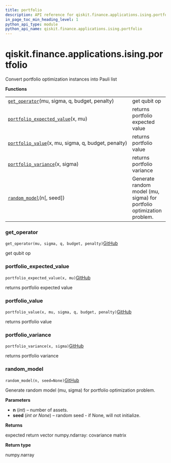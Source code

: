 ```yaml
---
title: portfolio
description: API reference for qiskit.finance.applications.ising.portfolio
in_page_toc_min_heading_level: 1
python_api_type: module
python_api_name: qiskit.finance.applications.ising.portfolio
---
```


<span id="module-qiskit.finance.applications.ising.portfolio" />

<span id="qiskit-finance-applications-ising-portfolio" />

# qiskit.finance.applications.ising.portfolio

Convert portfolio optimization instances into Pauli list

**Functions**

|                                                                                                                                                                                   |                                                                       |
| --------------------------------------------------------------------------------------------------------------------------------------------------------------------------------- | --------------------------------------------------------------------- |
| [`get_operator`](#qiskit.finance.applications.ising.portfolio.get_operator "qiskit.finance.applications.ising.portfolio.get_operator")(mu, sigma, q, budget, penalty)             | get qubit op                                                          |
| [`portfolio_expected_value`](#qiskit.finance.applications.ising.portfolio.portfolio_expected_value "qiskit.finance.applications.ising.portfolio.portfolio_expected_value")(x, mu) | returns portfolio expected value                                      |
| [`portfolio_value`](#qiskit.finance.applications.ising.portfolio.portfolio_value "qiskit.finance.applications.ising.portfolio.portfolio_value")(x, mu, sigma, q, budget, penalty) | returns portfolio value                                               |
| [`portfolio_variance`](#qiskit.finance.applications.ising.portfolio.portfolio_variance "qiskit.finance.applications.ising.portfolio.portfolio_variance")(x, sigma)                | returns portfolio variance                                            |
| [`random_model`](#qiskit.finance.applications.ising.portfolio.random_model "qiskit.finance.applications.ising.portfolio.random_model")(n\[, seed])                                | Generate random model (mu, sigma) for portfolio optimization problem. |

### get\_operator

<span id="qiskit.finance.applications.ising.portfolio.get_operator" />

`get_operator(mu, sigma, q, budget, penalty)`[GitHub](https://github.com/qiskit-community/qiskit-aqua/tree/stable/0.8/qiskit/finance/applications/ising/portfolio.py "view source code")

get qubit op

### portfolio\_expected\_value

<span id="qiskit.finance.applications.ising.portfolio.portfolio_expected_value" />

`portfolio_expected_value(x, mu)`[GitHub](https://github.com/qiskit-community/qiskit-aqua/tree/stable/0.8/qiskit/finance/applications/ising/portfolio.py "view source code")

returns portfolio expected value

### portfolio\_value

<span id="qiskit.finance.applications.ising.portfolio.portfolio_value" />

`portfolio_value(x, mu, sigma, q, budget, penalty)`[GitHub](https://github.com/qiskit-community/qiskit-aqua/tree/stable/0.8/qiskit/finance/applications/ising/portfolio.py "view source code")

returns portfolio value

### portfolio\_variance

<span id="qiskit.finance.applications.ising.portfolio.portfolio_variance" />

`portfolio_variance(x, sigma)`[GitHub](https://github.com/qiskit-community/qiskit-aqua/tree/stable/0.8/qiskit/finance/applications/ising/portfolio.py "view source code")

returns portfolio variance

### random\_model

<span id="qiskit.finance.applications.ising.portfolio.random_model" />

`random_model(n, seed=None)`[GitHub](https://github.com/qiskit-community/qiskit-aqua/tree/stable/0.8/qiskit/finance/applications/ising/portfolio.py "view source code")

Generate random model (mu, sigma) for portfolio optimization problem.

**Parameters**

*   **n** (*int*) – number of assets.
*   **seed** (*int or None*) – random seed - if None, will not initialize.

**Returns**

expected return vector numpy.ndarray: covariance matrix

**Return type**

numpy.narray

